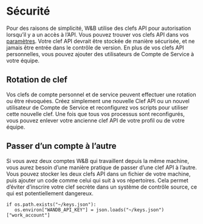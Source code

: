 # Sécurité

 Pour des raisons de simplicité, W&B utilise des clefs API pour autorisation lorsqu’il y a un accès à l’API. Vous pouvez trouver vos clefs API dans vos [paramètres](https://app.wandb.ai/settings). Votre clef API devrait être stockée de manière sécurisée, et ne jamais être entrée dans le contrôle de version. En plus de vos clefs API personnelles, vous pouvez ajouter des utilisateurs de Compte de Service à votre équipe.

## Rotation de clef

Vos clefs de compte personnel et de service peuvent effectuer une rotation ou être révoquées. Créez simplement une nouvelle Clef API ou un nouvel utilisateur de Compte de Service et reconfigurez vos scripts pour utiliser cette nouvelle clef. Une fois que tous vos processus sont reconfigurés, vous pouvez enlever votre ancienne clef API de votre profil ou de votre équipe.

##  Passer d’un compte à l’autre

Si vous avez deux comptes W&B qui travaillent depuis la même machine, vous aurez besoin d’une manière pratique de passer d’une clef API à l’autre. Vous pouvez stocker les deux clefs API dans un fichier de votre machine, puis ajouter un code comme celui qui suit à vos répertoires. Cela permet d’éviter d’inscrire votre clef secrète dans un système de contrôle source, ce qui est potentiellement dangereux.

```text
if os.path.exists("~/keys.json"):
   os.environ["WANDB_API_KEY"] = json.loads("~/keys.json")["work_account"]
```

